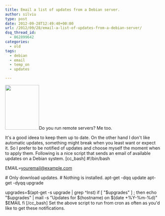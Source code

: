 ```yaml
---
title: Email a list of updates from a Debian server.
author: silviu
type: post
date: 2012-09-28T12:49:40+00:00
url: /2012/09/28/email-a-list-of-updates-from-a-debian-server/
dsq_thread_id:
  - 862899642
categories:
  - old
tags:
  - debian
  - email
  - temp_on
  - updates

---
```

[<img decoding="async" loading="lazy" class="alignleft size-full wp-image-2319" title="Debian" alt="" src="http://blog.silviuvulcan.ro/wp-content/uploads/sites/2/2012/09/Debian1.png" width="110" height="145" />][1]Do you run remote servers? Me too.

It's a good ideea to keep them up to date. On the other hand I don't like automatic updates, something might break when you least want or expect it. So I prefer to be notified of updates and choose myself the moment when to apply them. Following is a nice script that sends an email of available updates on a Debian system.
[cc_bash]
#!/bin/bash

EMAIL=youremail@example.com

\# Only download updates.
\# Nothing is installed.
apt-get -dqq update
apt-get -dyqq upgrade

upgrades=$(apt-get -s upgrade | grep ^Inst)
if [ "$upgrades" ] ; then
echo "$upgrades" | mail -s "Updates for $(hostname) on $(date +%Y-%m-%d)" $EMAIL
fi
[/cc_bash]
Set the above script to run from cron as often as you'd like to get these notifications.

 [1]: http://blog.silviuvulcan.ro/wp-content/uploads/sites/2/2012/09/Debian1.png